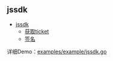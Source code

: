 ## jssdk

- [jssdk](#jssdk)
	- [获取ticket](#获取ticket)
	- [签名](#签名)

详细Demo：[examples/example/jssdk.go](../../examples/example/jssdk.go)

